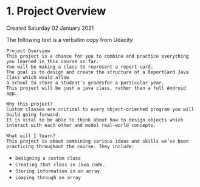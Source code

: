 # 1. Project Overview
Created Saturday 02 January 2021

The following text is a verbatim copy from Udacity
	
	Project Overview
	This project is a chance for you to combine and practice everything you learned in this course so far. 
	You will be making a class to represent a report card.
	The goal is to design and create the structure of a ReportCard Java Class which would allow 
	a school to store a student’s gradesfor a particular year. 
	This project will be just a java class, rather than a full Android app.
	
	Why this project?
	Custom classes are critical to every object-oriented program you will build going forward.
	It is vital to be able to think about how to design objects which interact with each other and model real-world concepts.
	
	What will I learn?
	This project is about combining various ideas and skills we’ve been practicing throughout the course. They include:
	

* ``Designing a custom class``
* ``Creating that class in Java code.``
* ``Storing information in an array``
* ``Looping through an array``


